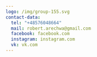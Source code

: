 ```yaml
---
logo: /img/group-155.svg
contact-data:
  tel: "+48576048664"
  mail: robert.arechwa@gmail.com
  facebook: facebook.com
  instagram: instagram.com
  vk: vk.com
---
```

